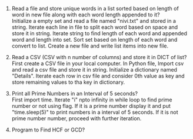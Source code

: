 1. Read a file and store unique words in a list sorted based on length of word in new file along with each word length appended to it?                             
          Initialize a empty set and read a file named "nivi.txt" and stored in a string. Iterate each line in file to split each word based on space and store it in string. 
          Iterate string to find length of each word and appended word and length into set. Sort set based on length of each word and convert to list. 
          Create a new file and write list items into new file.
          
2. Read a CSV (CSV with n number of columns) and store it in DICT of list?                 
         First create a CSV file in your local computer. In Python file, Import csv and read a csv file and store it in string. Initialize a dictionary named "Details". 
         Iterate each row in csv file and consider 0th value as key and store remaining values to tha key in dictionary. 
         
3. Print all Prime Numbers in an Interval of 5 seconds?                            
         First import time. Iterate "i" npto infinity in while loop to find prime number or not using flag. If it is a prime number display it and put "time.sleep(5)" to print              numbers in a interval of 5 seconds. If it is not prime number number, proceed with further iteration.
        
4. Program to Find HCF or GCD?
          
